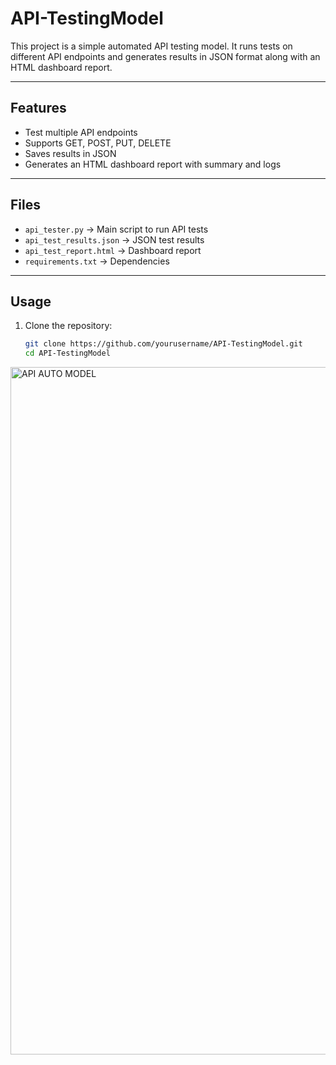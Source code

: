 ﻿# API-TestingModel

This project is a simple automated API testing model. It runs tests on different API endpoints and generates results in JSON format along with an HTML dashboard report.

---

## Features
- Test multiple API endpoints
- Supports GET, POST, PUT, DELETE
- Saves results in JSON
- Generates an HTML dashboard report with summary and logs

---

## Files
- `api_tester.py` → Main script to run API tests  
- `api_test_results.json` → JSON test results  
- `api_test_report.html` → Dashboard report  
- `requirements.txt` → Dependencies  

---

## Usage
1. Clone the repository:
   ```bash
   git clone https://github.com/yourusername/API-TestingModel.git
   cd API-TestingModel

<img width="1920" height="1100" alt="API AUTO MODEL" src="https://github.com/user-attachments/assets/36e511ce-7aa4-4587-8f67-cbe53457a59b" />

